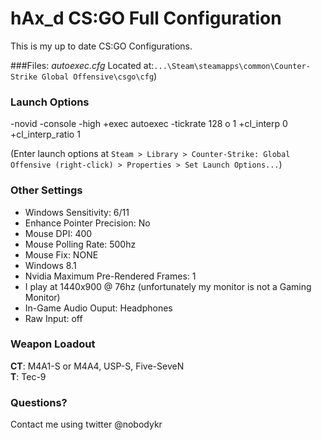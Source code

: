 # hAx_d CS:GO Full Configuration
This is my up to date CS:GO Configurations.

###Files:
*autoexec.cfg* Located at:`...\Steam\steamapps\common\Counter-Strike Global Offensive\csgo\cfg`)


### Launch Options

  -novid -console -high +exec autoexec -tickrate 128 o 1 +cl_interp 0 +cl_interp_ratio 1

(Enter launch options at `Steam > Library > Counter-Strike: Global Offensive (right-click) > Properties > Set Launch Options...`)

### Other Settings
+ Windows Sensitivity: 6/11  
+ Enhance Pointer Precision: No  
+ Mouse DPI: 400  
+ Mouse Polling Rate: 500hz  
+ Mouse Fix: NONE
+ Windows 8.1
+ Nvidia Maximum Pre-Rendered Frames: 1  
+ I play at 1440x900 @ 76hz (unfortunately my monitor is not a Gaming Monitor)
+ In-Game Audio Ouput: Headphones  
+ Raw Input: off



### Weapon Loadout

**CT**: M4A1-S or M4A4, USP-S, Five-SeveN  
**T**: Tec-9

### Questions?
Contact me using twitter @nobodykr
